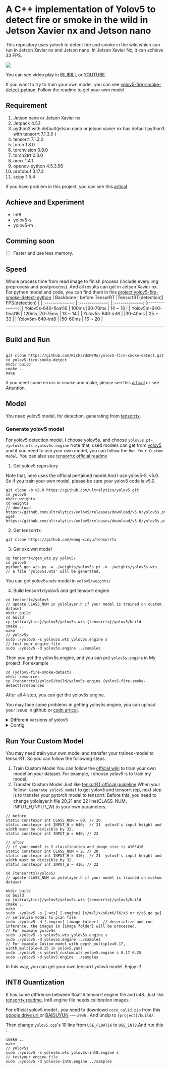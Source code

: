 # A C++ implementation of Yolov5 to detect fire or smoke in the wild in Jetson Xavier nx and Jetson nano
This repository uses yolov5  to detect fire and smoke in the wild which can run in Jetson Xavier nx and Jetson nano. 
In Jetson Xavier Nx, it can achieve 33 FPS.

<img src="assets/yolofire.gif" >
 
You can see video play in [BILIBILI](https://www.bilibili.com/video/BV1VT4y1975b), or [YOUTUBE](https://www.youtube.com/watch?v=5Ysqc5bWhBM).

If you want to try to train your own model, you can see [yolov5-fire-smoke-detect-python](https://github.com/RichardoMrMu/yolov5-fire-smoke-detect-python). Follow the readme to get your own model.

## Requirement
1. Jetson nano or Jetson Xavier nx
2. Jetpack 4.5.1
3. python3 with default(jetson nano or jetson xavier nx has default python3 with tensorrt 7.1.3.0 )
4. tensorrt 7.1.3.0
5. torch 1.8.0
6. torchvision 0.9.0
7. torch2trt 0.3.0
8. onnx 1.4.1
9. opencv-python 4.5.3.56
10. protobuf 3.17.3
11. scipy 1.5.4


if you have problem in this project, you can see this [artical](https://blog.csdn.net/weixin_42264234/article/details/121214079).

## Achieve and Experiment
- Int8.
- yolov5-s
- yolov5-m


## Comming soon
- [ ] Faster and use less memory.
  
## Speed

Whole process time from read image to finish process (include every img preprocess and postprocess). And all results can get in Jetson Xavier nx. For python model and code, you can find them in this [project yolov5-fire-smoke-detect-python](https://github.com/RichardoMrMu/yolov5-fire-smoke-detect-python)
| Backbone        | before TensorRT |TensortRT(detection)|  FPS(detection) |
| :--------------: | :--------------: | :--------------: |:--------------:|
| Yolov5s-640-float16      | 100ms          |60-70ms                          | 14 ~ 18                   |
| Yolov5m-640-float16 | 120ms             |70-75ms                      | 13 ~ 14                    |
| Yolov5s-640-int8 |             |30-40ms                      | 25 ~ 33                     |
| Yolov5m-640-int8 |              |50-60ms                      | 16 ~ 20                    |

------

## Build and Run

```shell

git clone https://github.com/RichardoMrMu/yolov5-fire-smoke-detect.git
cd yolov5-fire-smoke-detect
mkdir build 
cmake ..
make 
```
if you meet some errors in cmake and make, please see this [artical](https://blog.csdn.net/weixin_42264234/article/details/121214079) or see Attention.

## Model
You need yolov5 model, for detection, generating from [tensorrtx](https://github.com/wang-xinyu/tensorrtx). 

### Generate yolov5 model
For yolov5 detection model, I choose yolov5s, and choose `yolov5s.pt->yolov5s.wts->yolov5s.engine`
Note that, used models can get from [yolov5](https://github.com/ultralytics/yolov5) and if you need to use your own model, you can follow the `Run Your Custom Model`.
You can also see [tensorrtx official readme](https://github.com/wang-xinyu/tensorrtx/tree/master/yolov5)

1. Get yolov5 repository

Note that, here uses the official pertained model.And I use yolov5-5, v5.0. So if you train your own model, please be sure your yolov5 code is v5.0.

```shell
git clone -b v5.0 https://github.com/ultralytics/yolov5.git
cd yolov5
mkdir weights
cd weights
// download https://github.com/ultralytics/yolov5/releases/download/v5.0/yolov5s.pt
wget https://github.com/ultralytics/yolov5/releases/download/v5.0/yolov5s.pt

```

2. Get tensorrtx.

```shell
git clone https://github.com/wang-xinyu/tensorrtx
```

3. Get xxx.wst model

```shell
cp tensorrtx/gen_wts.py yolov5/
cd yolov5 
python3 gen_wts.py -w ./weights/yolov5s.pt -o ./weights/yolov5s.wts
// a file 'yolov5s.wts' will be generated.
```
You can get yolov5s.wts model in `yolov5/weights/`

4. Build tensorrtx/yolov5 and get tensorrt engine

```shell 
cd tensorrtx/yolov5
// update CLASS_NUM in yololayer.h if your model is trained on custom dataset
mkdir build
cd build
cp {ultralytics}/yolov5/yolov5s.wts {tensorrtx}/yolov5/build
cmake ..
make
// yolov5s
sudo ./yolov5 -s yolov5s.wts yolov5s.engine s
// test your engine file
sudo ./yolov5 -d yolov5s.engine ../samples
```
Then you get the yolov5s.engine, and you can put `yolov5s.engine` in My project. For example

```shell
cd {yolov5-fire-smoke-detect}
mkdir resources
cp {tensorrtx}/yolov5/build/yolov5s.engine {yolov5-fire-smoke-detect}/resources
```

After all 4 step, you can get the yolov5s.engine.

You may face some problems in getting yolov5s.engine, you can upload your issue in github or [csdn artical](https://blog.csdn.net/weixin_42264234/article/details/121214079).
<details>
<summary>Different versions of yolov5</summary>

Currently, tensorrt support yolov5 v1.0(yolov5s only), v2.0, v3.0, v3.1, v4.0 and v5.0.

- For yolov5 v5.0, download .pt from [yolov5 release v5.0](https://github.com/ultralytics/yolov5/releases/tag/v5.0), `git clone -b v5.0 https://github.com/ultralytics/yolov5.git` and `git clone https://github.com/wang-xinyu/tensorrtx.git`, then follow how-to-run in current page.
- For yolov5 v4.0, download .pt from [yolov5 release v4.0](https://github.com/ultralytics/yolov5/releases/tag/v4.0), `git clone -b v4.0 https://github.com/ultralytics/yolov5.git` and `git clone -b yolov5-v4.0 https://github.com/wang-xinyu/tensorrtx.git`, then follow how-to-run in [tensorrtx/yolov5-v4.0](https://github.com/wang-xinyu/tensorrtx/tree/yolov5-v4.0/yolov5).
- For yolov5 v3.1, download .pt from [yolov5 release v3.1](https://github.com/ultralytics/yolov5/releases/tag/v3.1), `git clone -b v3.1 https://github.com/ultralytics/yolov5.git` and `git clone -b yolov5-v3.1 https://github.com/wang-xinyu/tensorrtx.git`, then follow how-to-run in [tensorrtx/yolov5-v3.1](https://github.com/wang-xinyu/tensorrtx/tree/yolov5-v3.1/yolov5).
- For yolov5 v3.0, download .pt from [yolov5 release v3.0](https://github.com/ultralytics/yolov5/releases/tag/v3.0), `git clone -b v3.0 https://github.com/ultralytics/yolov5.git` and `git clone -b yolov5-v3.0 https://github.com/wang-xinyu/tensorrtx.git`, then follow how-to-run in [tensorrtx/yolov5-v3.0](https://github.com/wang-xinyu/tensorrtx/tree/yolov5-v3.0/yolov5).
- For yolov5 v2.0, download .pt from [yolov5 release v2.0](https://github.com/ultralytics/yolov5/releases/tag/v2.0), `git clone -b v2.0 https://github.com/ultralytics/yolov5.git` and `git clone -b yolov5-v2.0 https://github.com/wang-xinyu/tensorrtx.git`, then follow how-to-run in [tensorrtx/yolov5-v2.0](https://github.com/wang-xinyu/tensorrtx/tree/yolov5-v2.0/yolov5).
- For yolov5 v1.0, download .pt from [yolov5 release v1.0](https://github.com/ultralytics/yolov5/releases/tag/v1.0), `git clone -b v1.0 https://github.com/ultralytics/yolov5.git` and `git clone -b yolov5-v1.0 https://github.com/wang-xinyu/tensorrtx.git`, then follow how-to-run in [tensorrtx/yolov5-v1.0](https://github.com/wang-xinyu/tensorrtx/tree/yolov5-v1.0/yolov5).
</details>

<details>

<summary>Config</summary>

- Choose the model s/m/l/x/s6/m6/l6/x6 from command line arguments.
- Input shape defined in yololayer.h
- Number of classes defined in yololayer.h, **DO NOT FORGET TO ADAPT THIS, If using your own model**
- INT8/FP16/FP32 can be selected by the macro in yolov5.cpp, **INT8 need more steps, pls follow `How to Run` first and then go the `INT8 Quantization` below**
- GPU id can be selected by the macro in yolov5.cpp
- NMS thresh in yolov5.cpp
- BBox confidence thresh in yolov5.cpp
- Batch size in yolov5.cpp
</details>

## Run Your Custom Model
You may need train your own model and transfer your trained-model to tensorRT. So you can follow the following steps.
1. Train Custom Model
You can follow the [official wiki](https://github.com/ultralytics/yolov5/wiki/Train-Custom-Data
) to train your own model on your dataset. For example, I choose yolov5-s to train my model.
2. Transfer Custom Model
Just like [tensorRT official guideline](https://github.com/wang-xinyu/tensorrtx/edit/master/yolov5/).When your follow ` Generate yolov5 model` to get yolov5 and tensorrt rep, next step is to transfer your pytorch model to tensorrt.
Before this, you need to change yololayer.h file 20,21 and 22 line(CLASS_NUM，INPUT_H,INPUT_W) to your own parameters.

```shell
// before 
static constexpr int CLASS_NUM = 80; // 20
static constexpr int INPUT_H = 640;  // 21  yolov5's input height and width must be divisible by 32.
static constexpr int INPUT_W = 640; // 22

// after 
// if your model is 2 classfication and image size is 416*416
static constexpr int CLASS_NUM = 2; // 20
static constexpr int INPUT_H = 416;  // 21  yolov5's input height and width must be divisible by 32.
static constexpr int INPUT_W = 416; // 22
```

```shell
cd {tensorrtx}/yolov5/
// update CLASS_NUM in yololayer.h if your model is trained on custom dataset

mkdir build
cd build
cp {ultralytics}/yolov5/yolov5s.wts {tensorrtx}/yolov5/build
cmake ..
make
sudo ./yolov5 -s [.wts] [.engine] [s/m/l/x/s6/m6/l6/x6 or c/c6 gd gw]  // serialize model to plan file
sudo ./yolov5 -d [.engine] [image folder]  // deserialize and run inference, the images in [image folder] will be processed.
// For example yolov5s
sudo ./yolov5 -s yolov5s.wts yolov5s.engine s
sudo ./yolov5 -d yolov5s.engine ../samples
// For example Custom model with depth_multiple=0.17, width_multiple=0.25 in yolov5.yaml
sudo ./yolov5 -s yolov5_custom.wts yolov5.engine c 0.17 0.25
sudo ./yolov5 -d yolov5.engine ../samples
```

In this way, you can get your own tensorrt yolov5 model. Enjoy it!

## INT8 Quantization
It has some diffirence between float16 tensorrt engine file and int8. Just like [tensorrtx readme](https://github.com/wang-xinyu/tensorrtx/tree/master/yolov5), Int8 engine file needs calibration images.

For official yolov5 model , you need to downlowd `coco_calid.zip` from this [google drive url ](https://drive.google.com/drive/folders/1s7jE9DtOngZMzJC1uL307J2MiaGwdRSI) or [BAIDUYUN](https://pan.baidu.com/s/1GOm_-JobpyLMAqZWCDUhKg) --- `a9wh` . And unzip to `{project}/build/`.

Then  change `yolov5.cpp`'s  10 line from `USE_FLOAT16` to `USE_INT8`.And run this :

```shell
cmake ..
make 
// yolov5s
sudo ./yolov5 -s yolov5s.wts yolov5s-int8.engine s
// testyour engine file
sudo ./yolov5 -d yolov5s-int8.engine ../samples
```
